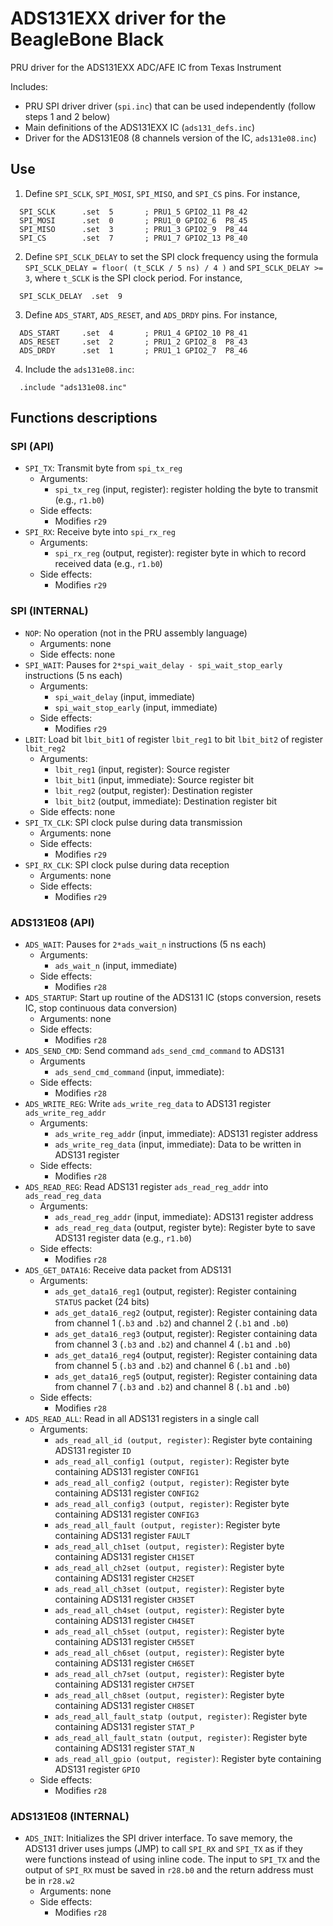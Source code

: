 # ADS131EXX driver for the BeagleBone Black

PRU driver for the ADS131EXX ADC/AFE IC from Texas Instrument

Includes:
  * PRU SPI driver driver (`spi.inc`) that can be used independently (follow steps 1 and 2 below)
  * Main definitions of the ADS131EXX IC (`ads131_defs.inc`)
  * Driver for the ADS131E08 (8 channels version of the IC, `ads131e08.inc`)

## Use
  1. Define `SPI_SCLK`, `SPI_MOSI`, `SPI_MISO`, and `SPI_CS` pins. For instance,
  ```
    SPI_SCLK      .set  5       ; PRU1_5 GPIO2_11 P8_42
    SPI_MOSI      .set  0       ; PRU1_0 GPIO2_6  P8_45
    SPI_MISO      .set  3       ; PRU1_3 GPIO2_9  P8_44
    SPI_CS        .set  7       ; PRU1_7 GPIO2_13 P8_40
  ```

  2. Define `SPI_SCLK_DELAY` to set the SPI clock frequency using the formula `SPI_SCLK_DELAY = floor( (t_SCLK / 5 ns) / 4 )` and `SPI_SCLK_DELAY >= 3`, where `t_SCLK` is the SPI clock period. For instance,
  ```
    SPI_SCLK_DELAY  .set  9
  ```

  3. Define `ADS_START`, `ADS_RESET`, and `ADS_DRDY` pins. For instance,
  ```
    ADS_START     .set  4       ; PRU1_4 GPIO2_10 P8_41
    ADS_RESET     .set  2       ; PRU1_2 GPIO2_8  P8_43
    ADS_DRDY      .set  1       ; PRU1_1 GPIO2_7  P8_46
  ```

  4. Include the `ads131e08.inc`:
  ```
    .include "ads131e08.inc"
  ```

## Functions descriptions

### SPI (API)
  * `SPI_TX`: Transmit byte from `spi_tx_reg`
    * Arguments:
      * `spi_tx_reg` (input, register): register holding the byte to transmit (e.g., `r1.b0`)
    * Side effects:
      * Modifies `r29`
  * `SPI_RX`: Receive byte into `spi_rx_reg`
    * Arguments:
      * `spi_rx_reg` (output, register): register byte in which to record received data (e.g., `r1.b0`)
    * Side effects:
      * Modifies `r29`


### SPI (INTERNAL)
  * `NOP`: No operation (not in the PRU assembly language)
    * Arguments: none
    * Side effects: none
  * `SPI_WAIT`: Pauses for `2*spi_wait_delay - spi_wait_stop_early` instructions (5 ns each)
    * Arguments:
      * `spi_wait_delay` (input, immediate)
      * `spi_wait_stop_early` (input, immediate)
    * Side effects:
      * Modifies `r29`
  * `LBIT`: Load bit `lbit_bit1` of register `lbit_reg1` to bit `lbit_bit2` of register `lbit_reg2`
    * Arguments:
      * `lbit_reg1` (input, register): Source register
      * `lbit_bit1` (input, immediate): Source register bit
      * `lbit_reg2` (output, register): Destination register
      * `lbit_bit2` (output, immediate): Destination register bit
    * Side effects: none
  * `SPI_TX_CLK`: SPI clock pulse during data transmission
    * Arguments: none
    * Side effects:
      * Modifies `r29`
  * `SPI_RX_CLK`: SPI clock pulse during data reception
    * Arguments: none
    * Side effects:
      * Modifies `r29`


### ADS131E08 (API)
  * `ADS_WAIT`: Pauses for `2*ads_wait_n` instructions (5 ns each)
    * Arguments:
      * `ads_wait_n` (input, immediate)
    * Side effects:
      * Modifies `r28`
  * `ADS_STARTUP`: Start up routine of the ADS131 IC (stops conversion, resets IC, stop continuous data conversion)
    * Arguments: none
    * Side effects:
      * Modifies `r28`
  * `ADS_SEND_CMD`: Send command `ads_send_cmd_command` to ADS131
    * Arguments
      * `ads_send_cmd_command` (input, immediate):
    * Side effects:
      * Modifies `r28`
  * `ADS_WRITE_REG`: Write `ads_write_reg_data` to ADS131 register `ads_write_reg_addr`
    * Arguments:
      * `ads_write_reg_addr` (input, immediate): ADS131 register address
      * `ads_write_reg_data` (input, immediate): Data to be written in ADS131 register
    * Side effects:
      * Modifies `r28`
  * `ADS_READ_REG`: Read ADS131 register `ads_read_reg_addr` into `ads_read_reg_data`
    * Arguments:
      * `ads_read_reg_addr` (input, immediate): ADS131 register address
      * `ads_read_reg_data` (output, register byte): Register byte to save ADS131 register data (e.g., `r1.b0`)
    * Side effects:
      * Modifies `r28`
  * `ADS_GET_DATA16`: Receive data packet from ADS131
    * Arguments:
      * `ads_get_data16_reg1` (output, register): Register containing `STATUS` packet (24 bits)
      * `ads_get_data16_reg2` (output, register): Register containing data from channel 1 (`.b3` and `.b2`) and channel 2 (`.b1` and `.b0`)
      * `ads_get_data16_reg3` (output, register): Register containing data from channel 3 (`.b3` and `.b2`) and channel 4 (`.b1` and `.b0`)
      * `ads_get_data16_reg4` (output, register): Register containing data from channel 5 (`.b3` and `.b2`) and channel 6 (`.b1` and `.b0`)
      * `ads_get_data16_reg5` (output, register): Register containing data from channel 7 (`.b3` and `.b2`) and channel 8 (`.b1` and `.b0`)
    * Side effects:
      * Modifies `r28`
  * `ADS_READ_ALL`: Read in all ADS131 registers in a single call
    * Arguments:
      * `ads_read_all_id (output, register)`: Register byte containing ADS131 register `ID`
      * `ads_read_all_config1 (output, register)`: Register byte containing ADS131 register `CONFIG1`
      * `ads_read_all_config2 (output, register)`: Register byte containing ADS131 register `CONFIG2`
      * `ads_read_all_config3 (output, register)`: Register byte containing ADS131 register `CONFIG3`
      * `ads_read_all_fault (output, register)`: Register byte containing ADS131 register `FAULT`
      * `ads_read_all_ch1set (output, register)`: Register byte containing ADS131 register `CH1SET`
      * `ads_read_all_ch2set (output, register)`: Register byte containing ADS131 register `CH2SET`
      * `ads_read_all_ch3set (output, register)`: Register byte containing ADS131 register `CH3SET`
      * `ads_read_all_ch4set (output, register)`: Register byte containing ADS131 register `CH4SET`
      * `ads_read_all_ch5set (output, register)`: Register byte containing ADS131 register `CH5SET`
      * `ads_read_all_ch6set (output, register)`: Register byte containing ADS131 register `CH6SET`
      * `ads_read_all_ch7set (output, register)`: Register byte containing ADS131 register `CH7SET`
      * `ads_read_all_ch8set (output, register)`: Register byte containing ADS131 register `CH8SET`
      * `ads_read_all_fault_statp (output, register)`: Register byte containing ADS131 register `STAT_P`
      * `ads_read_all_fault_statn (output, register)`: Register byte containing ADS131 register `STAT_N`
      * `ads_read_all_gpio (output, register)`: Register byte containing ADS131 register `GPIO`
    * Side effects:
      * Modifies `r28`


### ADS131E08 (INTERNAL)
  * `ADS_INIT`: Initializes the SPI driver interface. To save memory, the ADS131 driver uses jumps (JMP) to call `SPI_RX` and `SPI_TX` as if they were functions instead of using inline code. The input to `SPI_TX` and the output of `SPI_RX` must be saved in `r28.b0` and the return address must be in `r28.w2`
    * Arguments: none
    * Side effects:
      * Modifies `r28`
